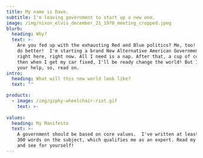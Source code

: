 ```yaml
---
title: My name is Dave.
subtitle: I'm leaving government to start up a new one.
image: /img/nixon_elvis_december_21_1970_meeting_cropped.jpeg
blurb:
  heading: Why?
  text: >-
    Are you fed up with the exhausting Red and Blue politics? Me, too! And I can
    do better!  I'm starting a brand New Alternative American Government (NAAG)
    right here, right now. All I need is a nap. After that, a cup of coffee. And
    then when I get my car fixed, I'll be ready change the world! But I need
    your help, so, read on.
intro:
  heading: What will this new world look like?
  text: ""

products:      
  - image: /img/giphy-wheelchair-riot.gif
    text: >-
      
values:
  heading: My Manifesto
  text: >-
    A government should be based on core values.  I've written at least 200 or
    300 words on the subject, which qualifies me as an expert. Read my Manifesto
    and see for yourself!
---
```


